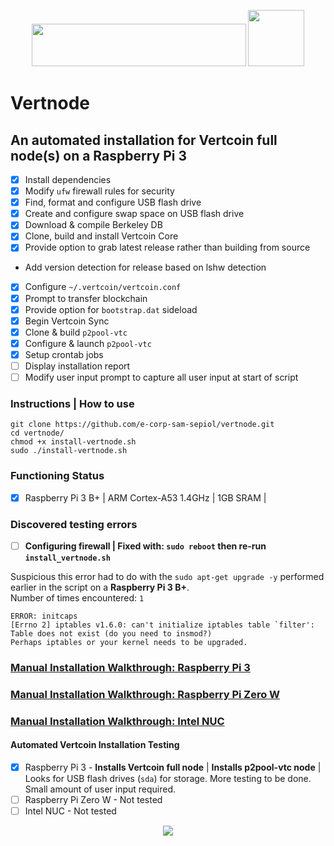 <p align="center">
  <img src="https://github.com/e-corp-sam-sepiol/Documentation/blob/master/images/vertcoin-branding.png" width="343" height="68" /> <img src="https://i.imgur.com/1RKi4wd.png" width="90">
</p>

# Vertnode 
## An automated installation for Vertcoin full node(s) on a Raspberry Pi 3
- [x] Install dependencies
- [x] Modify `ufw` firewall rules for security
- [x] Find, format and configure USB flash drive
- [x] Create and configure swap space on USB flash drive
- [x] Download & compile Berkeley DB
- [x] Clone, build and install Vertcoin Core
- [x] Provide option to grab latest release rather than building from source
* Add version detection for release based on lshw detection
- [x] Configure `~/.vertcoin/vertcoin.conf`
- [x] Prompt to transfer blockchain
- [x] Provide option for `bootstrap.dat` sideload
- [x] Begin Vertcoin Sync
- [x] Clone & build `p2pool-vtc`
- [x] Configure & launch `p2pool-vtc` 
- [x] Setup crontab jobs
- [ ] Display installation report
- [ ] Modify user input prompt to capture all user input at start of script

### Instructions | How to use
```
git clone https://github.com/e-corp-sam-sepiol/vertnode.git
cd vertnode/
chmod +x install-vertnode.sh
sudo ./install-vertnode.sh 
```
### Functioning Status
- [x] Raspberry Pi 3 B+ | ARM Cortex-A53 1.4GHz | 1GB SRAM | 

### Discovered testing errors
- [ ] **Configuring firewall | Fixed with: `sudo reboot` then re-run `install_vertnode.sh`**

Suspicious this error had to do with the `sudo apt-get upgrade -y` performed earlier in the script on a **Raspberry Pi 3 B+**.  
Number of times encountered: `1` 
```
ERROR: initcaps
[Errno 2] iptables v1.6.0: can't initialize iptables table `filter': Table does not exist (do you need to insmod?)
Perhaps iptables or your kernel needs to be upgraded.
```

### [Manual Installation Walkthrough: Raspberry Pi 3](https://github.com/vertcoin-project/VertDocs/blob/master/docs/FullNodes/raspberry-pi.md)
### [Manual Installation Walkthrough: Raspberry Pi Zero W](https://github.com/vertcoin-project/VertDocs/blob/master/docs/FullNodes/raspberry-pi-zero-w.md)
### [Manual Installation Walkthrough: Intel NUC](https://github.com/vertcoin-project/VertDocs/blob/master/docs/FullNodes/intel-nuc.md)
#### Automated Vertcoin Installation Testing
- [x] Raspberry Pi 3 - **Installs Vertcoin full node** | **Installs p2pool-vtc node** | Looks for USB flash drives (`sda`) for storage. More testing to be done. Small amount of user input required. 
- [ ] Raspberry Pi Zero W - Not tested
- [ ] Intel NUC - Not tested

<p align="center">
  <img src="https://i.imgur.com/zgx4uiu.jpg">
</p>
